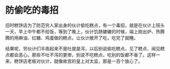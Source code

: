 # 防偷吃的毒招

旧时糕饼店为了防范穷人家出身的伙计偷吃糕点，有一个毒招，就是在伙计上班头一天，早上中午都不给饭，等到了晚上，伙计饥肠辘辘的时候，端上刚出炉、热腾腾的用麻油、红糖、鸡蛋做的糕点，让伙计敞开了吃，吃完了就睡。 

结果呢，穷伙计们半夜起来不是吐就是泻，以后别说偷吃糕点，见了糕点、闻见糕点都会恶心。那些不吐不泻的更惨，别说不吃糕点，吃别的饭都不香了。这样一来，糕饼店老板对伙计，就像故宫的皇上对太监，那是一百个放心了。